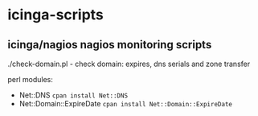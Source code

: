 # icinga-scripts
icinga/nagios nagios monitoring scripts
--------------------------------

./check-domain.pl - check domain: expires, dns serials and zone transfer

perl modules:
* Net::DNS `cpan install Net::DNS`
* Net::Domain::ExpireDate  `cpan install Net::Domain::ExpireDate`
